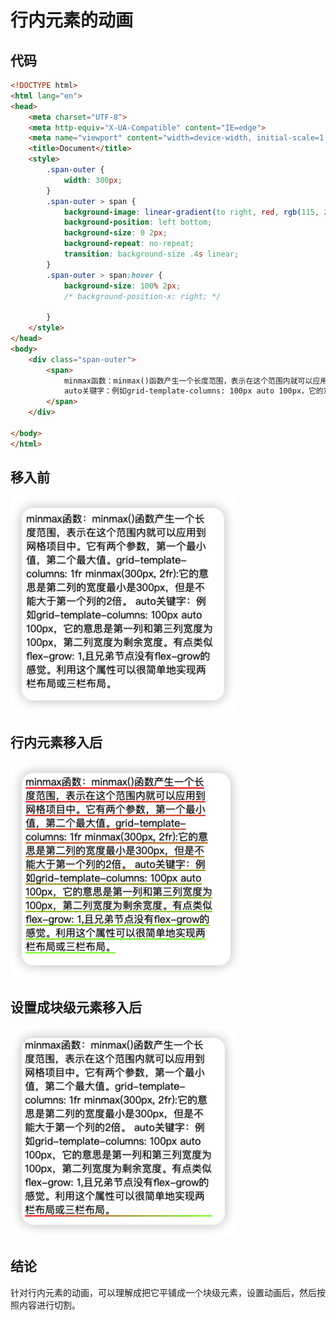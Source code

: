 # 行内元素的动画
## 代码
```html
<!DOCTYPE html>
<html lang="en">
<head>
    <meta charset="UTF-8">
    <meta http-equiv="X-UA-Compatible" content="IE=edge">
    <meta name="viewport" content="width=device-width, initial-scale=1.0">
    <title>Document</title>
    <style>
        .span-outer {
            width: 300px;
        }
        .span-outer > span {
            background-image: linear-gradient(to right, red, rgb(115, 255, 0));
            background-position: left bottom;
            background-size: 0 2px;
            background-repeat: no-repeat;
            transition: background-size .4s linear;
        }
        .span-outer > span:hover {
            background-size: 100% 2px;
            /* background-position-x: right; */

        }
    </style>
</head>
<body>
    <div class="span-outer">
        <span>
            minmax函数：minmax()函数产生一个长度范围，表示在这个范围内就可以应用到网格项目中。它有两个参数，第一个最小值，第二个最大值。grid-template-columns: 1fr minmax(300px, 2fr):它的意思是第二列的宽度最小是300px，但是不能大于第一个列的2倍。
            auto关键字：例如grid-template-columns: 100px auto 100px，它的意思是第一列和第三列宽度为100px，第二列宽度为剩余宽度。有点类似flex-grow: 1,且兄弟节点没有flex-grow的感觉。利用这个属性可以很简单地实现两栏布局或三栏布局。
        </span>
    </div>
    
</body>
</html>
```
## 移入前
!["移入前"](./images/span-animation-1.png)
## 行内元素移入后
![](./images/span-animation-2.png)
## 设置成块级元素移入后
![](./images/span-animation-3.png)
## 结论
针对行内元素的动画，可以理解成把它平铺成一个块级元素，设置动画后，然后按照内容进行切割。
